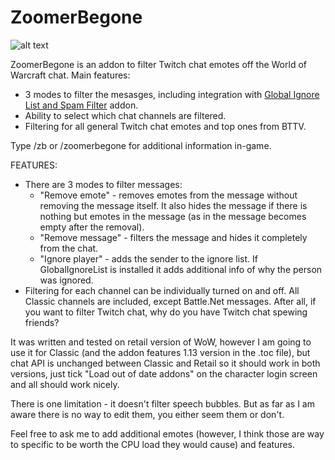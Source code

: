 # ZoomerBegone
![alt text](https://raw.githubusercontent.com/viliger2/ZoomerBegone/master/images/options.png)

ZoomerBegone is an addon to filter Twitch chat emotes off the World of Warcraft chat. Main features:

- 3 modes to filter the mesasges, including integration with [Global Ignore List and Spam Filter](https://www.wowinterface.com/downloads/info23413-GlobalIgnoreListandSpamFilter.html) addon.
- Ability to select which chat channels are filtered.
- Filtering for all general Twitch chat emotes and top ones from BTTV.

Type /zb or /zoomerbegone for additional information in-game.

FEATURES:

- There are 3 modes to filter messages:
  - "Remove emote" - removes emotes from the message without removing the message itself. It also hides the message if there is nothing but emotes in the message (as in the message becomes empty after the removal).
  - "Remove message" - filters the message and hides it completely from the chat.
  - "Ignore player" - adds the sender to the ignore list. If GlobalIgnoreList is installed it adds additional info of why the person was ignored.
- Filtering for each channel can be individually turned on and off. All Classic channels are included, except Battle.Net messages. After all, if you want to filter Twitch chat, why do you have Twitch chat spewing friends?

It was written and tested on retail version of WoW, however I am going to use it for Classic (and the addon features 1.13 version in the .toc file), but chat API is unchanged between Classic and Retail so it should work in both versions, just tick "Load out of date addons" on the character login screen and all should work nicely.

There is one limitation - it doesn't filter speech bubbles. But as far as I am aware there is no way to edit them, you either seem them or don't.

Feel free to ask me to add additional emotes (however, I think those are way to specific to be worth the CPU load they would cause) and features.
